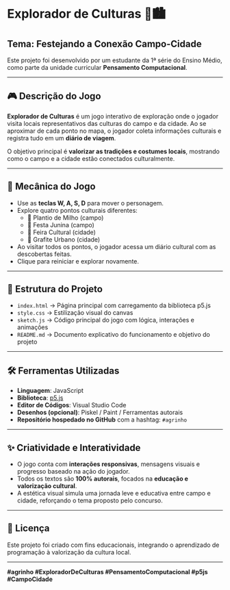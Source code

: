 # Explorador de Culturas 🌾🏙️

## Tema: Festejando a Conexão Campo-Cidade  
Este projeto foi desenvolvido por um estudante da 1ª série do Ensino Médio, como parte da unidade curricular **Pensamento Computacional**.

---

## 🎮 Descrição do Jogo

**Explorador de Culturas** é um jogo interativo de exploração onde o jogador visita locais representativos das culturas do campo e da cidade. Ao se aproximar de cada ponto no mapa, o jogador coleta informações culturais e registra tudo em um **diário de viagem**.

O objetivo principal é **valorizar as tradições e costumes locais**, mostrando como o campo e a cidade estão conectados culturalmente.

---

## 🧠 Mecânica do Jogo

- Use as **teclas W, A, S, D** para mover o personagem.
- Explore quatro pontos culturais diferentes:
  - 🌽 Plantio de Milho (campo)
  - 🎉 Festa Junina (campo)
  - 🏪 Feira Cultural (cidade)
  - 🎨 Grafite Urbano (cidade)
- Ao visitar todos os pontos, o jogador acessa um diário cultural com as descobertas feitas.
- Clique para reiniciar e explorar novamente.

---

## 📁 Estrutura do Projeto

- `index.html` → Página principal com carregamento da biblioteca p5.js  
- `style.css` → Estilização visual do canvas  
- `sketch.js` → Código principal do jogo com lógica, interações e animações  
- `README.md` → Documento explicativo do funcionamento e objetivo do projeto  

---

## 🛠️ Ferramentas Utilizadas

- **Linguagem**: JavaScript  
- **Biblioteca**: [p5.js](https://p5js.org/)  
- **Editor de Códigos**: Visual Studio Code  
- **Desenhos (opcional)**: Piskel / Paint / Ferramentas autorais  
- **Repositório hospedado no GitHub** com a hashtag: `#agrinho`

---

## ✨ Criatividade e Interatividade

- O jogo conta com **interações responsivas**, mensagens visuais e progresso baseado na ação do jogador.
- Todos os textos são **100% autorais**, focados na **educação e valorização cultural**.
- A estética visual simula uma jornada leve e educativa entre campo e cidade, reforçando o tema proposto pelo concurso.

---

## 📌 Licença

Este projeto foi criado com fins educacionais, integrando o aprendizado de programação à valorização da cultura local.

---

**#agrinho #ExploradorDeCulturas #PensamentoComputacional #p5js #CampoCidade**
